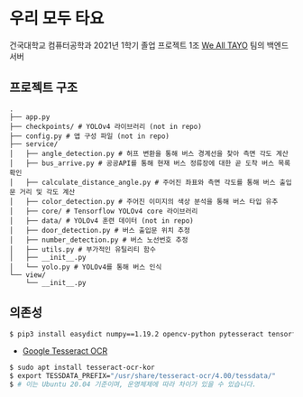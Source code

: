 우리 모두 타요
===

건국대학교 컴퓨터공학과 2021년 1학기 졸업 프로젝트 1조 [We All TAYO](https://github.com/We-all-Tayo/we_all_tayo) 팀의 백엔드 서버

프로젝트 구조
---

```
.
├── app.py
├── checkpoints/ # YOLOv4 라이브러리 (not in repo)
├── config.py # 앱 구성 파일 (not in repo)
├── service/
│   ├── angle_detection.py # 허프 변환을 통해 버스 경계선을 찾아 측면 각도 계산
│   ├── bus_arrive.py # 공공API를 통해 현재 버스 정류장에 대한 곧 도착 버스 목록 확인
│   ├── calculate_distance_angle.py # 주어진 좌표와 측면 각도를 통해 버스 출입문 거리 및 각도 계산
│   ├── color_detection.py # 주어진 이미지의 색상 분석을 통해 버스 타입 유추
│   ├── core/ # Tensorflow YOLOv4 core 라이브러리
│   ├── data/ # YOLOv4 훈련 데이터 (not in repo)
│   ├── door_detection.py # 버스 출입문 위치 추정
│   ├── number_detection.py # 버스 노선번호 추정
│   ├── utils.py # 부가적인 유틸리티 함수
│   ├── __init__.py
│   └── yolo.py # YOLOv4를 통해 버스 인식
└── view/
    └── __init__.py
```

의존성
---

```bash
$ pip3 install easydict numpy==1.19.2 opencv-python pytesseract tensorflow==2.4.1 urllib3 flask flask_cors
```

- [Google Tesseract OCR](https://github.com/tesseract-ocr/tesseract)


```bash
$ sudo apt install tesseract-ocr-kor
$ export TESSDATA_PREFIX="/usr/share/tesseract-ocr/4.00/tessdata/"
$ # 이는 Ubuntu 20.04 기준이며, 운영체제에 따라 차이가 있을 수 있습니다.
```
